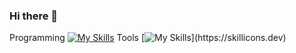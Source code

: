 ### Hi there 👋

<!--
**surgicalbear/surgicalbear** is a ✨ _special_ ✨ repository because its `README.md` (this file) appears on your GitHub profile.

Here are some ideas to get you started:

- 🔭 I’m currently working on ...
- 🌱 I’m currently learning ...
- 👯 I’m looking to collaborate on ...
- 🤔 I’m looking for help with ...
- 💬 Ask me about ...
- 📫 How to reach me: ...
- 😄 Pronouns: ...
- ⚡ Fun fact: ...
-->
Programming
[![My Skills](https://skillicons.dev/icons?i=py,java,c,js,react,html,css)](https://skillicons.dev)
Tools
[![My Skills](https://skillicons.dev/icons?i=github,git,neovim,idea,vscode,)](https://skillicons.dev)

